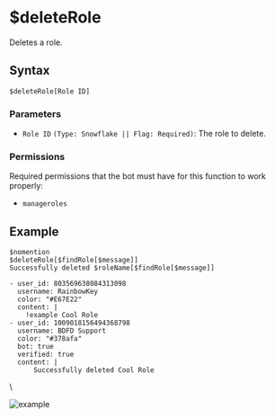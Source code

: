 # $deleteRole
Deletes a role.

## Syntax
```
$deleteRole[Role ID]
```

### Parameters
- `Role ID` `(Type: Snowflake || Flag: Required)`: The role to delete.

### Permissions
Required permissions that the bot must have for this function to work properly:
- `manageroles`

## Example
```
$nomention
$deleteRole[$findRole[$message]]
Successfully deleted $roleName[$findRole[$message]]
```

``` discord yaml
- user_id: 803569638084313098
  username: RainbowKey
  color: "#E67E22"
  content: |
    !example Cool Role
- user_id: 1009018156494368798
  username: BDFD Support
  color: "#378afa"
  bot: true
  verified: true
  content: |
      Successfully deleted Cool Role
  ```
\

![example](https://user-images.githubusercontent.com/111157596/239688761-3bd88f60-8a5c-48e9-9b23-677b2e4ecd17.png)
